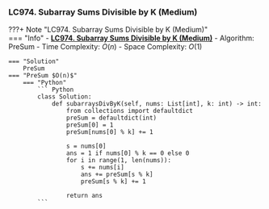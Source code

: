 ### LC974. Subarray Sums Divisible by K (Medium)
???+ Note "LC974. Subarray Sums Divisible by K (Medium)"    
    === "Info"
        - **<a href="https://leetcode-cn.com/problems/subarray-sums-divisible-by-k/" target="_blank">LC974. Subarray Sums Divisible by K (Medium)</a>**
        - Algorithm: PreSum
        - Time Complexity: $O(n)$
        - Space Complexity: $O(1)$

    === "Solution"
        PreSum
    === "PreSum $O(n)$"
        === "Python"
            ``` Python
            class Solution:
                def subarraysDivByK(self, nums: List[int], k: int) -> int:        
                    from collections import defaultdict
                    preSum = defaultdict(int)
                    preSum[0] = 1
                    preSum[nums[0] % k] += 1

                    s = nums[0]
                    ans = 1 if nums[0] % k == 0 else 0        
                    for i in range(1, len(nums)):            
                        s += nums[i]
                        ans += preSum[s % k]                
                        preSum[s % k] += 1            
                        
                    return ans                   
            ```